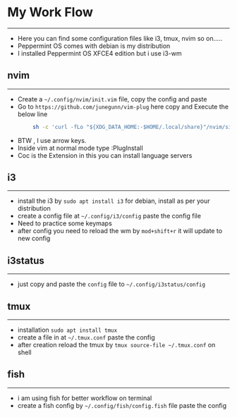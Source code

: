 # My Work Flow
---
- Here you can find some configuration files like i3, tmux, nvim so on.....
- Peppermint OS comes with debian is my distribution
- I installed Peppermint OS XFCE4 edition but i use i3-wm

## nvim 
---
- Create a `~/.config/nvim/init.vim` file, copy the config and paste
- Go to `https://github.com/junegunn/vim-plug` here copy and Execute the below line     
```bash
        sh -c 'curl -fLo "${XDG_DATA_HOME:-$HOME/.local/share}"/nvim/site/autoload/plug.vim --create-dirs \ https://raw.githubusercontent.com/junegunn/vim-plug/master/plug.vim'
```
- BTW , I use arrow keys. 
- Inside vim at normal mode type :PlugInstall
- Coc is the Extension in this you can install language servers

## i3
---
- install the i3 by `sudo apt install i3` for debian, install as per your distribution
- create a config file at `~/.config/i3/config` paste the config file
- Need to practice some keymaps
- after config you need to reload the wm by `mod+shift+r` it will update to new config

## i3status
---
- just copy and paste the `config` file to `~/.config/i3status/config`

## tmux
---
- installation `sudo apt install tmux`
- create a file in at `~/.tmux.conf` paste the config
- after creation reload the tmux by `tmux source-file ~/.tmux.conf` on shell

## fish
---
- i am using fish for better workflow on terminal
- create a fish config by `~/.config/fish/config.fish` file paste the config 




